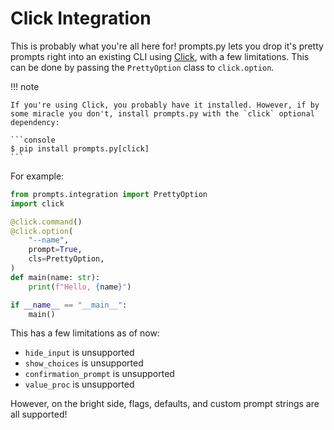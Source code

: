 # Click Integration

This is probably what you're all here for! prompts.py lets you drop it's pretty prompts right into an existing CLI using [Click](https://click.palletsprojects.com/en/8.1.x/), with a few limitations. This can be done by passing the `PrettyOption` class to `click.option`.

!!! note

    If you're using Click, you probably have it installed. However, if by some miracle you don't, install prompts.py with the `click` optional dependency:

    ```console
    $ pip install prompts.py[click]
    ```

For example:

```py
from prompts.integration import PrettyOption
import click

@click.command()
@click.option(
    "--name",
    prompt=True,
    cls=PrettyOption,
)
def main(name: str):
    print(f"Hello, {name}")

if __name__ == "__main__":
    main()

```

This has a few limitations as of now:

-   `hide_input` is unsupported
-   `show_choices` is unsupported
-   `confirmation_prompt` is unsupported
-   `value_proc` is unsupported

However, on the bright side, flags, defaults, and custom prompt strings are all supported!
